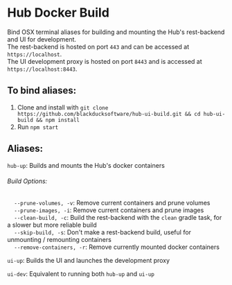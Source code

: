# Hub Docker Build
Bind OSX terminal aliases for building and mounting the Hub's rest-backend and UI for development. 
<br> The rest-backend is hosted on port `443` and can be accessed at `https://localhost`. 
<br> The UI development proxy is hosted on port `8443` and is accessed at `https://localhost:8443`.

## To bind aliases:
1. Clone and install with `git clone https://github.com/blackducksoftware/hub-ui-build.git && cd hub-ui-build && npm install`
2. Run `npm start`

## Aliases:
`hub-up`: Builds and mounts the Hub's docker containers
###### Build Options:
  &nbsp;&nbsp;&nbsp;&nbsp;```--prune-volumes, -v```: Remove current containers and prune volumes
<br>&nbsp;&nbsp;&nbsp;&nbsp;```--prune-images, -i```: Remove current containers and prune images
<br>&nbsp;&nbsp;&nbsp;&nbsp;```--clean-build, -c```: Build the rest-backend with the `clean` gradle task, for a slower but more reliable build
<br>&nbsp;&nbsp;&nbsp;&nbsp;```--skip-build, -s```: Don't make a rest-backend build, useful for unmounting / remounting containers
<br>&nbsp;&nbsp;&nbsp;&nbsp;```--remove-containers, -r```: Remove currently mounted docker containers

`ui-up`: Builds the UI and launches the development proxy

`ui-dev`: Equivalent to running both `hub-up` and `ui-up`

